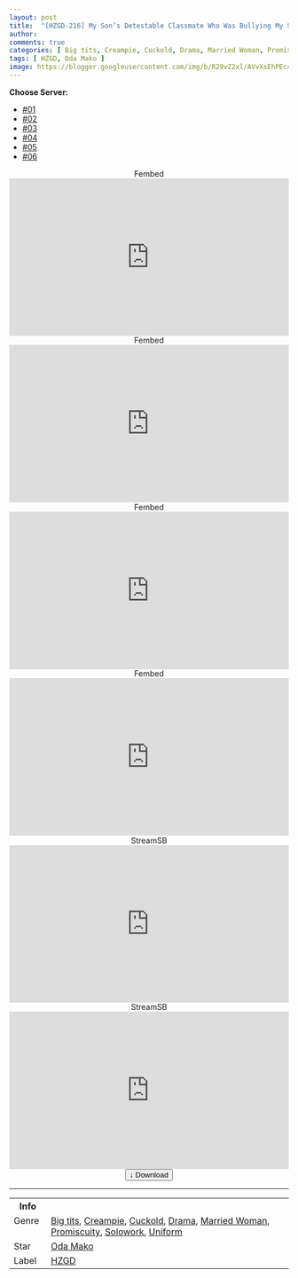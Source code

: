 ```yaml
---
layout: post
title:  "[HZGD-216] My Son’s Detestable Classmate Who Was Bullying My Son Made Me Come So Good That I Thought I Would Die… Creampie Sex Mako Oda"
author:
comments: true
categories: [ Big tits, Creampie, Cuckold, Drama, Married Woman, Promiscuity, Solowork, Uniform ]
tags: [ HZGD, Oda Mako ]
image: https://blogger.googleusercontent.com/img/b/R29vZ2xl/AVvXsEhPEc4N5yO5RZyQZqrSL0_YQgaoIGMN3BulLDQUoM0S8Y4oPw1yhrjx6kMnKHVb51lLcIBTq7arfJnq9i7Sl_nw7P46-tshx4IH7RX9IXlOoXyVJcZ4Sw0ZPS5XUdNxCT-5roN0M4AQnt4Gdt-aIATBDKm-nSW-3ImN5BZKqOYNVCpfxcj3CVhDjkXU/s16000/h_1100hzgd216pl.jpg
---
```


<div id="utb">
<b>Choose Server:</b>
<ul id="udltb">
<li><a href="#tab1">#01</a></li>
<li><a href="#tab2">#02</a></li>
<li><a href="#tab3">#03</a></li>
<li><a href="#tab4">#04</a></li>
<li><a href="#tab5">#05</a></li>
<li><a href="#tab6">#06</a></li>
</ul>
<div id="udlctn">
<div id="tab1">
<!--- #01 Start --->
<center>Fembed</center>
<div style="padding-bottom:56.25%; position:relative; display:block; width: 100%">
  <iframe width="100%" height="100%"
    src="https://watchjavnow.xyz/v/5xwm6sdp65jlr7l"
    frameborder="0" allowfullscreen="" style="position:absolute; top:0; left: 0">
  </iframe>
</div>
<!--- #01 End --->
</div>
<div id="tab2">
<!--- #02 Start --->
<center>Fembed</center>
<div style="padding-bottom:56.25%; position:relative; display:block; width: 100%">
  <iframe width="100%" height="100%"
    src="https://mycloudzz.com/v/w5g2qcn4101-zxk"
    frameborder="0" allowfullscreen="" style="position:absolute; top:0; left: 0">
  </iframe>
</div>
<!--- #02 End --->
</div>
<div id="tab3">
<!--- #03 Start --->
<center>Fembed</center>
<div style="padding-bottom:56.25%; position:relative; display:block; width: 100%">
  <iframe width="100%" height="100%"
    src="https://mycloudzz.com/v/mn-wlt50z187e33"
    frameborder="0" allowfullscreen="" style="position:absolute; top:0; left: 0">
  </iframe>
</div>
<!--- #03 End --->
</div>
<div id="tab4">
<!--- #04 Start --->
<center>Fembed</center>
<div style="padding-bottom:56.25%; position:relative; display:block; width: 100%">
  <iframe width="100%" height="100%"
    src="https://mycloudzz.com/v/7jde0cgw7jx83gp"
    frameborder="0" allowfullscreen="" style="position:absolute; top:0; left: 0">
  </iframe>
</div>
<!--- #04 End --->
</div>
<div id="tab5">
<!--- #05 Start --->
<center>StreamSB</center>
<div style="padding-bottom:56.25%; position:relative; display:block; width: 100%">
  <iframe width="100%" height="100%"
    src="https://javside.com/e/tqkg7tsn8b54.html"
    frameborder="0" allowfullscreen="" style="position:absolute; top:0; left: 0">
  </iframe>
</div>
<!--- #05 End --->
</div>
<div id="tab6">
<!--- #06 Start --->
<center>StreamSB</center>
<div style="padding-bottom:56.25%; position:relative; display:block; width: 100%">
  <iframe width="100%" height="100%"
    src="https://streamsb.net/e/6vp1cidptaud.html"
    frameborder="0" allowfullscreen="" style="position:absolute; top:0; left: 0">
  </iframe>
</div>
<!--- #06 End --->
</div>
</div>
</div>

<center>
<a href="/d/hzgd-216">
<button class="btn btn-outline-dark py-2 px-5 d-block w-100 show-comments"><b>&darr;</b> Download</button>
</a>
</center>
<hr />
<table>
  <tr>
    <th>Info</th>
  </tr>
  <tr>
    <td>Genre &nbsp;</td>
    <td> <a href="/categories#Big-tits">Big tits</a>, <a href="/categories#Creampie">Creampie</a>, <a href="/categories#Cuckold">Cuckold</a>, <a href="/categories#Drama">Drama</a>, <a href="/categories#Married-Woman">Married Woman</a>, <a href="/categories#Promiscuity">Promiscuity</a>, <a href="/categories#Solowork">Solowork</a>, <a href="/categories#Uniform">Uniform</a></td>
  </tr>
  <tr>
    <td>Star</td>
    <td> <a href="/tags#Oda-Mako">Oda Mako</a></td>
  </tr>
  <tr>
    <td>Label</td>
    <td> <a href="/tags#HZGD">HZGD</a></td>
  </tr>
</table>
